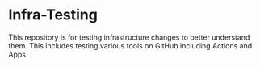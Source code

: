 # Infra-Testing

This repository is for testing infrastructure changes to better understand them. This includes testing various tools on GitHub including Actions and Apps.
